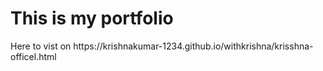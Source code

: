 <h1>This is my  portfolio</h1>
<p>Here to vist on https://krishnakumar-1234.github.io/withkrishna/krisshna-officel.html</p>

